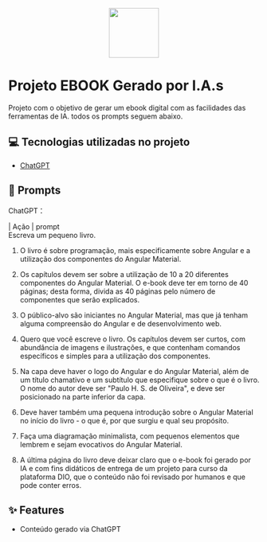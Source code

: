 <p align="center">
    <img width="100" src=".github/assets/banner.png">
</p>


# Projeto EBOOK Gerado por I.A.s


Projeto com o objetivo de gerar um ebook digital com as facilidades das ferramentas de IA. todos os prompts
seguem abaixo.


## 💻 Tecnologias utilizadas no projeto

- [ChatGPT](https://chat.openai.com/) 

## 🧠 Prompts

ChatGPT：

|   Ação   | prompt                                                                                                                                                             
Escreva um pequeno livro.

1) O livro é sobre programação, mais especificamente sobre Angular e a utilização dos componentes do Angular Material.

2) Os capítulos devem ser sobre a utilização de 10 a 20 diferentes componentes do Angular Material. O e-book deve ter em torno de 40 páginas; desta forma, divida as 40 páginas pelo número de componentes que serão explicados.

3) O público-alvo são iniciantes no Angular Material, mas que já tenham alguma compreensão do Angular e de desenvolvimento web.

4) Quero que você escreve o livro. Os capítulos devem ser curtos, com abundância de imagens e ilustrações, e que contenham comandos específicos e simples para a utilização dos componentes.

5) Na capa deve haver o logo do Angular e do Angular Material, além de um título chamativo e um subtítulo que especifique sobre o que é o livro. O nome do autor deve ser "Paulo H. S. de Oliveira", e deve ser posicionado na parte inferior da capa.

6) Deve haver também uma pequena introdução sobre o Angular Material no início do livro - o que é, por que surgiu e qual seu propósito.

7) Faça uma diagramação minimalista, com pequenos elementos que lembrem e sejam evocativos do Angular Material.

8) A última página do livro deve deixar claro que o e-book foi gerado por IA e com fins didáticos de entrega de um projeto para curso da plataforma DIO, que o conteúdo não foi revisado por humanos e que pode conter erros.



## ✨ Features

- Conteúdo gerado via ChatGPT
